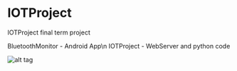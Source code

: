 # IOTProject
IOTProject final term project

BluetoothMonitor - Android App\n
IOTProject - WebServer and python code

![alt tag](https://raw.github.com/ChristianEverett/IOTProject/master/BluetoothMonitor.png)

